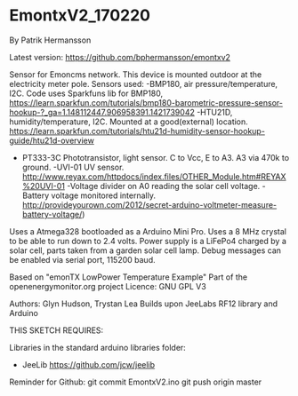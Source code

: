 # EmontxV2_170220
By Patrik Hermansson

Latest version: https://github.com/bphermansson/emontxv2

Sensor for Emoncms network. This device is mounted outdoor at the electricity meter pole.
Sensors used:
-BMP180, air pressure/temperature, I2C.
   Code uses Sparkfuns lib for BMP180,
   https://learn.sparkfun.com/tutorials/bmp180-barometric-pressure-sensor-hookup-?_ga=1.148112447.906958391.1421739042
-HTU21D, humidity/temperature, I2C. Mounted at a good(external) location.
   https://learn.sparkfun.com/tutorials/htu21d-humidity-sensor-hookup-guide/htu21d-overview
- PT333-3C Phototransistor, light sensor. C to Vcc, E to A3. A3 via 470k to ground.
-UVI-01 UV sensor. http://www.reyax.com/httpdocs/index.files/OTHER_Module.htm#REYAX%20UVI-01
-Voltage divider on A0 reading the solar cell voltage.
-Battery voltage monitored internally.
   http://provideyourown.com/2012/secret-arduino-voltmeter-measure-battery-voltage/)


Uses a Atmega328 bootloaded as a Arduino Mini Pro. Uses a 8 MHz crystal to
be able to run down to 2.4 volts.
Power supply is a LiFePo4 charged by a solar cell, parts taken from a garden solar
cell lamp.
Debug messages can be enabled via serial port, 115200 baud.


Based on "emonTX LowPower Temperature Example"
Part of the openenergymonitor.org project
Licence: GNU GPL V3

Authors: Glyn Hudson, Trystan Lea
Builds upon JeeLabs RF12 library and Arduino

THIS SKETCH REQUIRES:

Libraries in the standard arduino libraries folder:
- JeeLib		https://github.com/jcw/jeelib


 Reminder for Github:
 git commit EmontxV2.ino
 git push origin master
